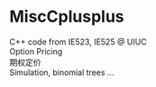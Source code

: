 # MiscCplusplus
C++ code from IE523, IE525 @ UIUC  
Option Pricing  
期权定价  
Simulation, binomial trees ...
